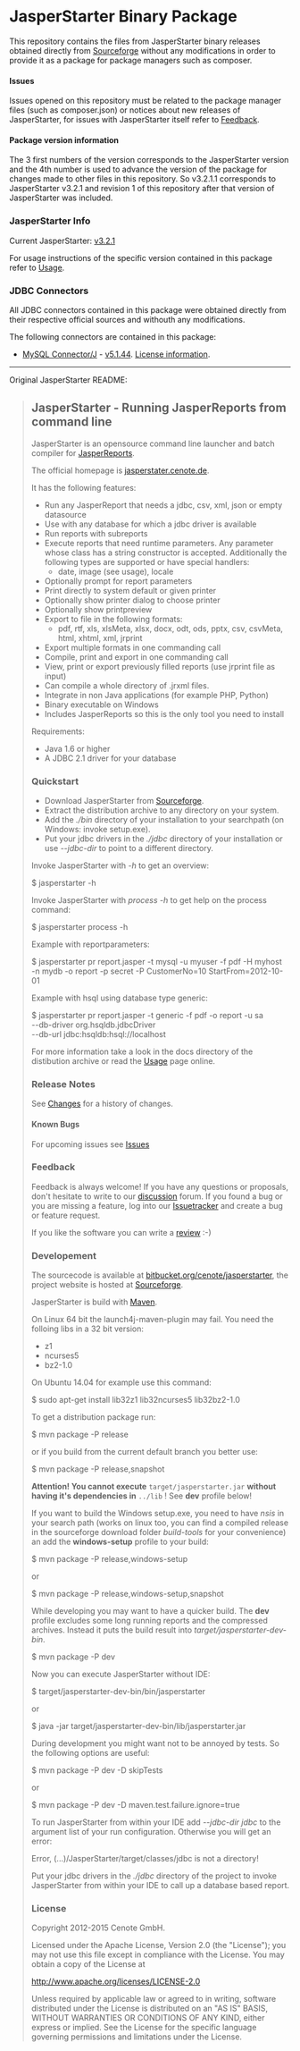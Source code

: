 # JasperStarter Binary Package
This repository contains the files from JasperStarter binary releases obtained directly from [Sourceforge][] without any modifications in order to provide it as a package for package managers such as composer.

#### Issues
Issues opened on this repository must be related to the package manager files (such as composer.json) or notices about new releases of JasperStarter, for issues with JasperStarter itself refer to [Feedback](#feedback).

#### Package version information
The 3 first numbers of the version corresponds to the JasperStarter version and the 4th number is used to advance the version of the package for changes made to other files in this repository.
So v3.2.1.1 corresponds to JasperStarter v3.2.1 and revision 1 of this repository after that version of JasperStarter was included.

### JasperStarter Info
Current JasperStarter: [v3.2.1](https://sourceforge.net/projects/jasperstarter/files/JasperStarter-3.2/jasperstarter-3.2.1-bin.zip)

For usage instructions of the specific version contained in this package refer to [Usage](https://eihen.github.io/JasperStarter-bin/usage.html).

### JDBC Connectors
All JDBC connectors contained in this package were obtained directly from their respective official sources and withouth any modifications.

The following connectors are contained in this package:
+ [MySQL Connector/J](https://dev.mysql.com/downloads/connector/j/) - [v5.1.44](https://dev.mysql.com/get/Downloads/Connector-J/mysql-connector-java-5.1.44.zip). [License information](https://github.com/Eihen/JasperStarter-bin/tree/master/jdbc/mysql-connector-java-5.1.44).

---

Original JasperStarter README:
>JasperStarter - Running JasperReports from command line
>--------------------------------------------------------
>
>JasperStarter is an opensource command line launcher and batch compiler for
>[JasperReports][].
>
>The official homepage is [jasperstater.cenote.de][].
>
>It has the following features:
>
>  * Run any JasperReport that needs a jdbc, csv, xml, json or empty datasource
>  * Use with any database for which a jdbc driver is available
>  * Run reports with subreports
>  * Execute reports that need runtime parameters. Any parameter whose class has
>    a string constructor is accepted. Additionally the following types are
>    supported or have special handlers:
>    * date, image (see usage), locale
>  * Optionally prompt for report parameters
>  * Print directly to system default or given printer
>  * Optionally show printer dialog to choose printer
>  * Optionally show printpreview
>  * Export to file in the following formats:
>    * pdf, rtf, xls, xlsMeta, xlsx, docx, odt, ods, pptx, csv, csvMeta, html, xhtml, xml, jrprint
>  * Export multiple formats in one commanding call
>  * Compile, print and export in one commanding call
>  * View, print or export previously filled reports (use jrprint file as input)
>  * Can compile a whole directory of .jrxml files.
>  * Integrate in non Java applications (for example PHP, Python)
>  * Binary executable on Windows
>  * Includes JasperReports so this is the only tool you need to install
>
>Requirements:
>
>  * Java 1.6 or higher
>  * A JDBC 2.1 driver for your database
>
>
>### Quickstart
>
>  * Download JasperStarter from [Sourceforge][].
>  * Extract the distribution archive to any directory on your system.
>  * Add the _./bin_ directory of your installation to your searchpath (on
>    Windows: invoke setup.exe).
>  * Put your jdbc drivers in the _./jdbc_ directory of your installation or
>    use _\--jdbc-dir_ to point to a different directory.
>
>Invoke JasperStarter with _\-h_ to get an overview:
>
>    $ jasperstarter -h
>
>Invoke JasperStarter with _process \-h_ to get help on the process command:
>
>    $ jasperstarter process -h
>
>Example with reportparameters:
>
>    $ jasperstarter pr report.jasper -t mysql -u myuser -f pdf -H myhost \
>     -n mydb -o report -p secret -P CustomerNo=10 StartFrom=2012-10-01
>
>Example with hsql using database type generic:
>
>    $ jasperstarter pr report.jasper -t generic -f pdf -o report -u sa \
>    --db-driver org.hsqldb.jdbcDriver \
>    --db-url jdbc:hsqldb:hsql://localhost
>
>For more information take a look in the docs directory of the distibution
>archive or read the [Usage][] page online.
>
>
>### Release Notes
>
>See [Changes] for a history of changes.
>
>
>#### Known Bugs
>
>For upcoming issues see [Issues][]
>
>
>### Feedback
>
>Feedback is always welcome! If you have any questions or proposals, don't
>hesitate to write to our [discussion][] forum.
>If you found a bug or you are missing a feature, log into our [Issuetracker][]
>and create a bug or feature request.
>
>If you like the software you can write a [review][] :-)
>
>
>### Developement
>
>The sourcecode is available at [bitbucket.org/cenote/jasperstarter][], the
>project website is hosted at [Sourceforge][].
>
>JasperStarter is build with [Maven][].
>
>On Linux 64 bit the launch4j-maven-plugin may fail. You need the folloing libs in a 32 bit version:
>
>  * z1
>  * ncurses5
>  * bz2-1.0
>
>On Ubuntu 14.04 for example use this command:
>
>    $ sudo apt-get install lib32z1 lib32ncurses5 lib32bz2-1.0
>
>
>To get a distribution package run:
>
>    $ mvn package -P release
>
>or if you build from the current default branch you better use:
>
>    $ mvn package -P release,snapshot
>
>**Attention! You cannot execute** `target/jasperstarter.jar`
>**without having it\'s dependencies in** `../lib` ! See **dev** profile below!
>
>If you want to build the Windows setup.exe, you need to have _nsis_ in your
>search path (works on linux too, you can find a compiled release in the
>sourceforge download folder _build-tools_ for your convenience)
>an add the **windows-setup** profile to your build:
>
>    $ mvn package -P release,windows-setup
>
>or
>
>    $ mvn package -P release,windows-setup,snapshot
>
>While developing you may want to have a quicker build. The **dev** profile
>excludes some long running reports and the compressed archives. Instead it puts
>the build result into _target/jasperstarter-dev-bin_.
>
>    $ mvn package -P dev
>
>Now you can execute JasperStarter without IDE:
>
>    $ target/jasperstarter-dev-bin/bin/jasperstarter
>
>or
>
>    $ java -jar target/jasperstarter-dev-bin/lib/jasperstarter.jar
>
>During development you might want not to be annoyed by tests. So the following
>options are useful:
>
>    $ mvn package -P dev -D skipTests
>
>or
>
>    $ mvn package -P dev -D maven.test.failure.ignore=true
>
>To run JasperStarter from within your IDE add _\--jdbc-dir jdbc_ to the argument
>list of your run configuration. Otherwise you will get an error:
>
>    Error, (...)/JasperStarter/target/classes/jdbc is not a directory!
>
>Put your jdbc drivers in the _./jdbc_ directory of the project to invoke
>JasperStarter from within your IDE to call up a database based report.
>
>
>### License
>
>Copyright 2012-2015 Cenote GmbH.
>
>Licensed under the Apache License, Version 2.0 (the "License");
>you may not use this file except in compliance with the License.
>You may obtain a copy of the License at
>
>   http://www.apache.org/licenses/LICENSE-2.0
>
>Unless required by applicable law or agreed to in writing, software
>distributed under the License is distributed on an "AS IS" BASIS,
>WITHOUT WARRANTIES OR CONDITIONS OF ANY KIND, either express or implied.
>See the License for the specific language governing permissions and
>limitations under the License.

[jasperstater.cenote.de]:http://jasperstarter.cenote.de/
[JasperReports]:http://community.jaspersoft.com/project/jasperreports-library
[Maven]:http://maven.apache.org/
[Sourceforge]:http://sourceforge.net/projects/jasperstarter/
[bitbucket.org/cenote/jasperstarter]:http://bitbucket.org/cenote/jasperstarter
[review]:http://sourceforge.net/projects/jasperstarter/reviews
[discussion]:http://sourceforge.net/p/jasperstarter/discussion/
[Issuetracker]:https://cenote-issues.atlassian.net/browse/JAS
[Usage]:http://jasperstarter.sourceforge.net/usage.html
[Issues]:https://cenote-issues.atlassian.net/browse/JAS
[Changes]:changes.html
